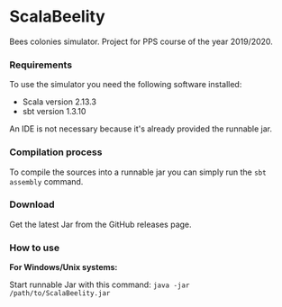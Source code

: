 # ScalaBeelity

Bees colonies simulator. Project for PPS course of the year 2019/2020.

### Requirements

To use the simulator you need the following software installed:

* Scala version 2.13.3
* sbt version 1.3.10

An IDE is not necessary because it's already provided the runnable jar.

### Compilation process
To compile the sources into a runnable jar you can simply run the `sbt assembly` command.

### Download
Get the latest Jar from the GitHub releases page.

### How to use

**For Windows/Unix systems:**

Start runnable Jar with this command: `java -jar /path/to/ScalaBeelity.jar`
